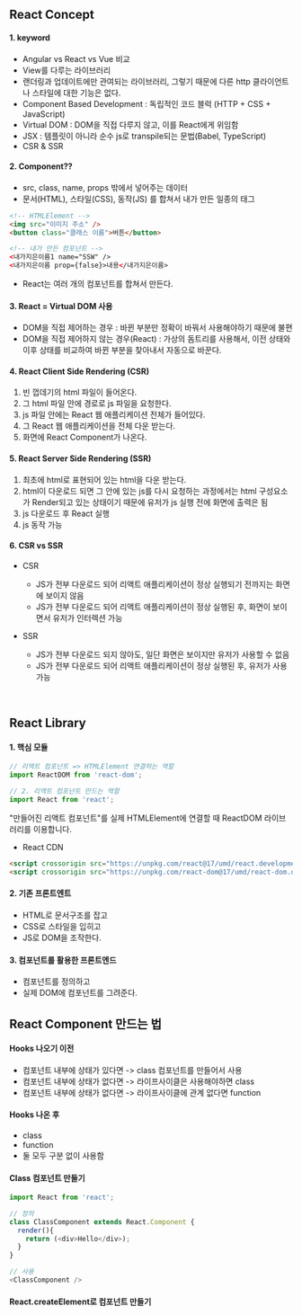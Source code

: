 ## React Concept

#### 1. keyword
- Angular vs React vs Vue 비교 
- View를 다루는 라이브러리
- 랜더링과 업데이트에만 관여되는 라이브러리, 그렇기 때문에 다른 http 클라이언트나 스타일에 대한 기능은 없다.
- Component Based Development : 독립적인 코드 블럭 (HTTP + CSS + JavaScript)
- Virtual DOM : DOM을 직접 다루지 않고, 이를 React에게 위임함 
- JSX : 템플릿이 아니라 순수 js로 transpile되는 문법(Babel, TypeScript)
- CSR & SSR

#### 2. Component??
- src, class, name, props 밖에서 넣어주는 데이터
- 문서(HTML), 스타일(CSS), 동작(JS) 를 합쳐서 내가 만든 일종의 태그 
```html
<!-- HTMLElement -->
<img src="이미지 주소" />
<button class="클래스 이름">버튼</button>

<!-- 내가 만든 컴포넌트 -->
<내가지은이름1 name="SSW" />
<내가지은이름 prop={false}>내용</내가지은이름>
```

- React는 여러 개의 컴포넌트를 합쳐서 만든다. 


#### 3. React = Virtual DOM 사용
- DOM을 직접 제어하는 경우 : 바뀐 부분만 정확이 바꿔서 사용해야하기 때문에 불편
- DOM을 직접 제어하지 않는 경우(React) : 가상의 돔트리를 사용해서, 이전 상태와 이후 상태를 비교하여 바뀐 부분을 찾아내서 자동으로 바꾼다. 


#### 4. React Client Side Rendering (CSR)
1. 빈 껍데기의 html 파일이 들어온다. 
2. 그 html 파일 안에 경로로 js 파일을 요청한다. 
3. js 파일 안에는 React 웹 애플리케이션 전체가 들어있다. 
4. 그 React 웹 애플리케이션을 전체 다운 받는다.
5. 화면에 React Component가 나온다. 

#### 5. React Server Side Rendering (SSR)
1. 최초에 html로 표현되어 있는 html을 다운 받는다. 
2. html이 다운로드 되면 그 안에 있는 js를 다시 요청하는 과정에서는 html 구성요소가 Render되고 있는 상태이기 때문에 유저가 js 실행 전에 화면에 출력은 됨
3. js 다운로드 후 React 실행
4. js 동작 가능

#### 6. CSR vs SSR 
- CSR 
  - JS가 전부 다운로드 되어 리액트 애플리케이션이 정상 실행되기 전까지는 화면에 보이지 않음
  - JS가 전부 다운로드 되어 리액트 애플리케이션이 정상 실행된 후, 화면이 보이면서 유저가 인터렉션 가능 

- SSR
  - JS가 전부 다운로드 되지 않아도, 일단 화면은 보이지만 유저가 사용할 수 없음 
  - JS가 전부 다운로드 되어 리액트 애플리케이션이 정상 실행된 후, 유저가 사용 가능


<br>

## React Library

#### 1. 핵심 모듈
```js
// 리액트 컴포넌트 => HTMLElement 연결하는 역할
import ReactDOM from 'react-dom';

// 2. 리액트 컴포넌트 만드는 역할 
import React from 'react';
```


"만들어진 리액트 컴포넌트"를 실제 HTMLElement에 연결할 때 ReactDOM 라이브러리를 이용합니다.  

- React CDN
```html
<script crossorigin src="https://unpkg.com/react@17/umd/react.development.js"></script>
<script crossorigin src="https://unpkg.com/react-dom@17/umd/react-dom.development.js"></script>
```


#### 2. 기존 프론트엔트 
- HTML로 문서구조를 잡고
- CSS로 스타일을 입히고
- JS로 DOM을 조작한다.


#### 3. 컴포넌트를 활용한 프론트엔드 
- 컴포넌트를 정의하고
- 실제 DOM에 컴포넌트를 그려준다. 


## React Component 만드는 법 

#### Hooks 나오기 이전
- 컴포넌트 내부에 상태가 있다면 -> class 컴포넌트를 만들어서 사용 
- 컴포넌트 내부에 상태가 없다면 -> 라이프사이클은 사용해야하면 class
- 컴포넌트 내부에 상태가 없다면 -> 라이프사이클에 관계 없다면 function

#### Hooks 나온 후
- class
- function 
- 둘 모두 구분 없이 사용함


#### Class 컴포넌트 만들기 
```js
import React from 'react';

// 정의
class ClassComponent extends React.Component {
  render(){
    return (<div>Hello</div>);
  }
}

// 사용
<ClassComponent />
```


#### React.createElement로 컴포넌트 만들기 

